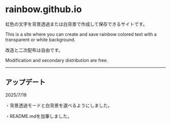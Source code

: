 # rainbow.github.io

虹色の文字を背景透過または白背景で作成して保存できるサイトです。

This is a site where you can create and save rainbow colored text with a transparent or white background.

改造と二次配布は自由です。

Modification and secondary distribution are free.

---

## アップデート

2025/7/18

・背景透過モードと白背景を選べるようにしました。

・README.mdを加筆しました。
